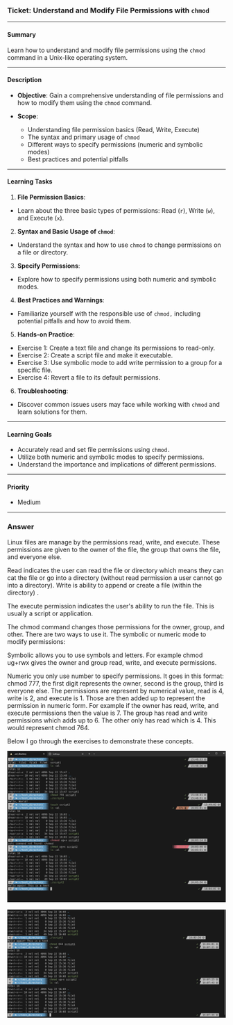 ### Ticket: Understand and Modify File Permissions with `chmod`

---

#### Summary

Learn how to understand and modify file permissions using the `chmod` command in a Unix-like operating system.

---

#### Description

- **Objective**: Gain a comprehensive understanding of file permissions and how to modify them using the `chmod` command.
  
- **Scope**: 
  - Understanding file permission basics (Read, Write, Execute)
  - The syntax and primary usage of `chmod`
  - Different ways to specify permissions (numeric and symbolic modes)
  - Best practices and potential pitfalls

---

#### Learning Tasks

1. **File Permission Basics**: 
  - Learn about the three basic types of permissions: Read (`r`), Write (`w`), and Execute (`x`).
  
2. **Syntax and Basic Usage of `chmod`**: 
  - Understand the syntax and how to use `chmod` to change permissions on a file or directory.
  
3. **Specify Permissions**: 
  - Explore how to specify permissions using both numeric and symbolic modes.
  
4. **Best Practices and Warnings**: 
  - Familiarize yourself with the responsible use of `chmod,` including potential pitfalls and how to avoid them.

5. **Hands-on Practice**: 
  - Exercise 1: Create a text file and change its permissions to read-only.
  - Exercise 2: Create a script file and make it executable.
  - Exercise 3: Use symbolic mode to add write permission to a group for a specific file.
  - Exercise 4: Revert a file to its default permissions.
  
6. **Troubleshooting**: 
  - Discover common issues users may face while working with `chmod` and learn solutions for them.

---

#### Learning Goals

- Accurately read and set file permissions using `chmod.`
- Utilize both numeric and symbolic modes to specify permissions.
- Understand the importance and implications of different permissions.

---

#### Priority

- Medium

***
### Answer

Linux files are manage by the permissions read, write, and execute. These permissions are given to the owner of the file, the group that owns the file, and everyone else. 

Read indicates the user can read the file or directory which means they can cat the file or go into a directory (without read permission a user cannot go into a directory). Write is ability to append or create a file (within the directory) .

The execute permission indicates the user's ability to run the file. This is usually a script or application. 

The chmod command changes those permissions for the owner, group, and other. There are two ways to use it. The symbolic or numeric mode to modify permissions:

Symbolic allows you to use symbols and letters. For example chmod ug+rwx gives the owner and group read, write, and execute permissions. 

Numeric you only use number to specify permissions. It goes in this format: chmod 777, the first digit represents the owner, second is the group, third is everyone else. The permissions are represent by numerical value, read is 4, write is 2, and execute is 1. Those are then added up to represent the permission in numeric form. For example if the owner has read, write, and execute permissions then the value is 7. The group has read and write permissions which adds up to 6. The other only has read which is 4. This would represent chmod 764.

Below I go through the exercises to demonstrate these concepts. 



![Image](../images/permissions2.PNG)



![Image](../images/permissions3.PNG)

